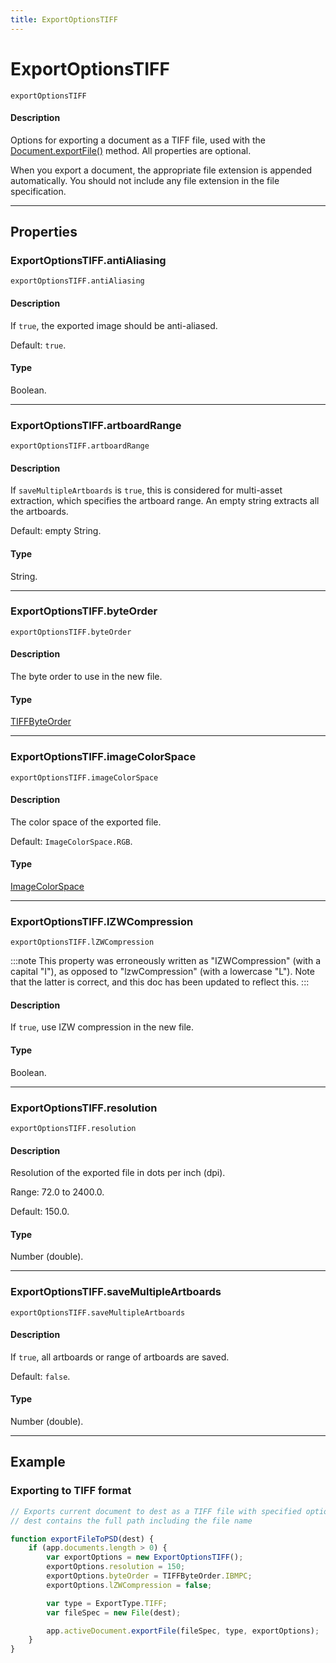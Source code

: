 ```yaml
---
title: ExportOptionsTIFF
---
```

# ExportOptionsTIFF

`exportOptionsTIFF`

#### Description

Options for exporting a document as a TIFF file, used with the [Document.exportFile()](../document#documentexportfile) method. All properties are optional.

When you export a document, the appropriate file extension is appended automatically. You should not include any file extension in the file specification.

---

## Properties

### ExportOptionsTIFF.antiAliasing

`exportOptionsTIFF.antiAliasing`

#### Description

If `true`, the exported image should be anti-aliased.

Default: `true`.

#### Type

Boolean.

---

### ExportOptionsTIFF.artboardRange

`exportOptionsTIFF.artboardRange`

#### Description

If `saveMultipleArtboards` is `true`, this is considered for multi-asset extraction, which specifies the artboard range. An empty string extracts all the artboards.

Default: empty String.

#### Type

String.

---

### ExportOptionsTIFF.byteOrder

`exportOptionsTIFF.byteOrder`

#### Description

The byte order to use in the new file.

#### Type

[TIFFByteOrder](../scripting-constants#tiffbyteorder)

---

### ExportOptionsTIFF.imageColorSpace

`exportOptionsTIFF.imageColorSpace`

#### Description

The color space of the exported file.

Default: `ImageColorSpace.RGB`.

#### Type

[ImageColorSpace](../scripting-constants#imagecolorspace)

---

### ExportOptionsTIFF.lZWCompression

`exportOptionsTIFF.lZWCompression`

:::note
This property was erroneously written as "IZWCompression" (with a capital "I"), as opposed to "lzwCompression" (with a lowercase "L"). Note that the latter is correct, and this doc has been updated to reflect this.
:::


#### Description

If `true`, use IZW compression in the new file.

#### Type

Boolean.

---

### ExportOptionsTIFF.resolution

`exportOptionsTIFF.resolution`

#### Description

Resolution of the exported file in dots per inch (dpi).

Range: 72.0 to 2400.0.

Default: 150.0.

#### Type

Number (double).

---

### ExportOptionsTIFF.saveMultipleArtboards

`exportOptionsTIFF.saveMultipleArtboards`

#### Description

If `true`, all artboards or range of artboards are saved.

Default: `false`.

#### Type

Number (double).

---

## Example

### Exporting to TIFF format

```javascript
// Exports current document to dest as a TIFF file with specified options,
// dest contains the full path including the file name

function exportFileToPSD(dest) {
    if (app.documents.length > 0) {
        var exportOptions = new ExportOptionsTIFF();
        exportOptions.resolution = 150;
        exportOptions.byteOrder = TIFFByteOrder.IBMPC;
        exportOptions.lZWCompression = false;

        var type = ExportType.TIFF;
        var fileSpec = new File(dest);

        app.activeDocument.exportFile(fileSpec, type, exportOptions);
    }
}
```
